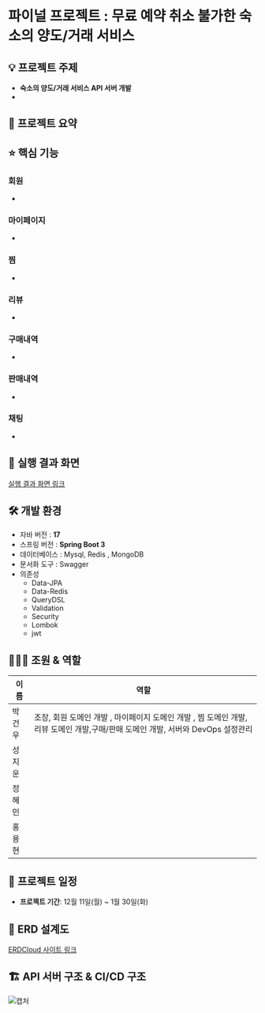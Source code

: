# 파이널 프로젝트 : 무료 예약 취소 불가한 숙소의 양도/거래 서비스
## 💡 프로젝트 주제

- **숙소의 양도/거래 서비스 API 서버 개발**
- 

## 📝 프로젝트 요약



## ⭐️ 핵심 기능

### 회원

- 

### 마이페이지

- 

### 찜

- 

### 리뷰
- 

### 구매내역
- 

### 판매내역
- 

### 채팅
- 

## 🎢 실행 결과 화면

[실행 결과 화면 링크](/docs/RUNNING_SCREEN.md)

## 🛠️ 개발 환경

- 자바 버전 : **17**
- 스프링 버전 : **Spring Boot 3**
- 데이터베이스 : Mysql, Redis , MongoDB 
- 문서화 도구 : Swagger
- 의존성
    - Data-JPA
    - Data-Redis
    - QueryDSL
    - Validation
    - Security
    - Lombok
    - jwt



## 🧑‍🤝‍🧑 조원 & 역할

| 이름  | 역할                             |
|-----|--------------------------------|
| 박건우 | 조장, 회원 도메인 개발 , 마이페이지 도메인 개발 , 찜 도메인 개발, 리뷰 도메인 개발,구매/판매 도메인 개발, 서버와 DevOps 설정관리|
| 성지운 |     |
| 정혜민 | |
| 홍용현 | |

## 🚀 프로젝트 일정

- **프로젝트 기간**: 12월 11일(월) ~ 1월 30일(화)

## 📐 ERD 설계도

[ERDCloud 사이트 링크](https://www.erdcloud.com/d/eoDe4Y9aag2Eerjxw) 


## 🏗 API 서버 구조 & CI/CD 구조

![캡처](https://github.com/catchroom/BE_CatchRoom/assets/50697545/f15ab45d-4626-4e02-a85e-74bac12ed312)


